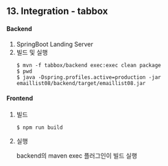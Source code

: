 ## 13. Integration - tabbox

#### Backend
1.  SpringBoot Landing Server
2.  빌드 및 실행
    ```    
    $ mvn -f tabbox/backend exec:exec clean package
    $ pwd
    $ java -Dspring.profiles.active=production -jar emaillist08/backend/target/emaillist08.jar 
    ```

#### Frontend
1.  빌드
    ```
    $ npm run build
    ```
 
2.  실행
    
    backend의 maven exec 플러그인이 빌드 실행
